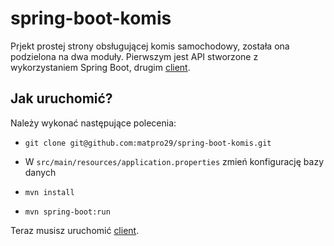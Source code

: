 # spring-boot-komis

Prjekt prostej strony obsługującej komis samochodowy, została ona podzielona na dwa moduły. Pierwszym jest API stworzone z wykorzystaniem Spring Boot, drugim [client](https://github.com/matpro29/angular-komis).

## Jak uruchomić?

Należy wykonać następujące polecenia:

* `git clone git@github.com:matpro29/spring-boot-komis.git`

* W `src/main/resources/application.properties` zmień konfigurację bazy danych

* `mvn install`

* `mvn spring-boot:run`

Teraz musisz uruchomić [client](https://github.com/matpro29/angular-komis).
